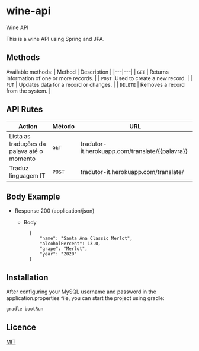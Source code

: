 # wine-api
Wine API

This is a wine API using Spring and JPA.

## Methods
Available methods:
| Method | Description |
|---|---|
| `GET` | Returns information of one or more records. |
| `POST` |Used to create a new record. |
| `PUT` | Updates data for a record or changes. |
| `DELETE` | Removes a record from the system. |


## API Rutes

|   Action                                         | Método   | URL                                               
| -----------------------------------------------|----------|---------------------------------------------------
|   Lista as traduções da palava até o momento   |  `GET`   | tradutor-it.herokuapp.com/translate/{{palavra}}  
|   Traduz linguagem IT                          |  `POST`  | tradutor-it.herokuapp.com/translate/    





## Body Example

+ Response 200 (application/json)

    + Body
   
            {
                "name": "Santa Ana Classic Merlot",
                "alcoholPercent": 13.0,
                "grape": "Merlot",
                "year": "2020"
            }

## Installation

After configuring your MySQL username and password in the application.properties file, you can start the project using gradle:

```bash
gradle bootRun
```

## Licence
[MIT](https://choosealicense.com/licenses/mit/)
